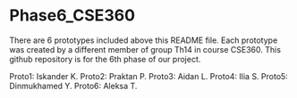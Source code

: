 # Phase6_CSE360

There are 6 prototypes included above this README file. Each prototype was created by a different member of group Th14 in course CSE360. This github repository is for the 6th phase of our project. 

Proto1: Iskander K.
Proto2: Praktan P.
Proto3: Aidan L.
Proto4: Ilia S.
Proto5: Dinmukhamed Y.
Proto6: Aleksa T.
